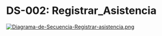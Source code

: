 # DS-002: Registrar_Asistencia

[![Diagrama-de-Secuencia-Registrar-asistencia.png](https://i.postimg.cc/PqzjzdhC/Diagrama-de-Secuencia-Registrar-asistencia.png)](https://postimg.cc/gwJQGFxp)
